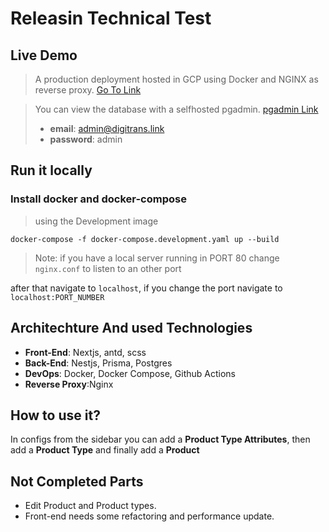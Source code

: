 # Releasin Technical Test
## Live Demo 
>A production deployment hosted in GCP using Docker and NGINX as reverse proxy.
[Go To Link](https://digitrans.link)

> You can view the database with a selfhosted pgadmin. [pgadmin Link](https://pgadmin.digitrans.link) 
> * **email**: admin@digitrans.link
> * **password**: admin


## Run it locally
### Install docker and docker-compose
> using the Development image

```[bash]
docker-compose -f docker-compose.development.yaml up --build
``` 
> Note: if you have a local server running in PORT 80 change `nginx.conf` to listen to an other port 

after that navigate to `localhost`, if you change the port navigate to `localhost:PORT_NUMBER`

## Architechture And used Technologies
* **Front-End**: Nextjs, antd, scss
* **Back-End**: Nestjs, Prisma, Postgres
* **DevOps**: Docker, Docker Compose, Github Actions
* **Reverse Proxy**:Nginx
## How to use it?
In configs from the sidebar you can add a **Product Type Attributes**, then add a **Product Type** and finally add a **Product**

## Not Completed Parts
* Edit Product and Product types.
* Front-end needs some refactoring and performance update. 

